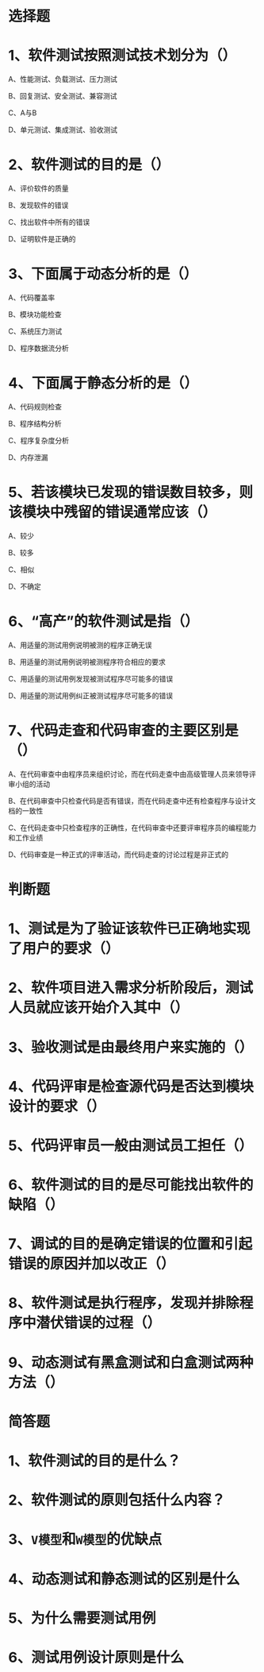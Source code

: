 ﻿# 选择题
# 1、软件测试按照测试技术划分为（）

A、性能测试、负载测试、压力测试

B、回复测试、安全测试、兼容测试

C、A与B

D、单元测试、集成测试、验收测试

# 2、软件测试的目的是（）
A、评价软件的质量

B、发现软件的错误

C、找出软件中所有的错误

D、证明软件是正确的

# 3、下面属于动态分析的是（）
A、代码覆盖率

B、模块功能检查

C、系统压力测试

D、程序数据流分析

# 4、下面属于静态分析的是（）
A、代码规则检查

B、程序结构分析

C、程序复杂度分析

D、内存泄漏

# 5、若该模块已发现的错误数目较多，则该模块中残留的错误通常应该（）
A、较少

B、较多

C、相似

D、不确定

# 6、“高产”的软件测试是指（）
A、用适量的测试用例说明被测的程序正确无误

B、用适量的测试用例说明被测程序符合相应的要求

C、用适量的测试用例发现被测试程序尽可能多的错误

D、用适量的测试用例纠正被测试程序尽可能多的错误

# 7、代码走查和代码审查的主要区别是（）
A、在代码审查中由程序员来组织讨论，而在代码走查中由高级管理人员来领导评审小组的活动

B、在代码审查中只检查代码是否有错误，而在代码走查中还有检查程序与设计文档的一致性

C、在代码走查中只检查程序的正确性，在代码审查中还要评审程序员的编程能力和工作业绩

D、代码审查是一种正式的评审活动，而代码走查的讨论过程是非正式的

# 判断题
# 1、测试是为了验证该软件已正确地实现了用户的要求（）
# 2、软件项目进入需求分析阶段后，测试人员就应该开始介入其中（）
# 3、验收测试是由最终用户来实施的（）
# 4、代码评审是检查源代码是否达到模块设计的要求（）
# 5、代码评审员一般由测试员工担任（）
# 6、软件测试的目的是尽可能找出软件的缺陷（）
# 7、调试的目的是确定错误的位置和引起错误的原因并加以改正（）
# 8、软件测试是执行程序，发现并排除程序中潜伏错误的过程（）
# 9、动态测试有黑盒测试和白盒测试两种方法（）
# 简答题
# 1、软件测试的目的是什么？
# 2、软件测试的原则包括什么内容？
# 3、`V模型`和`W模型`的优缺点
# 4、动态测试和静态测试的区别是什么
# 5、为什么需要测试用例
# 6、测试用例设计原则是什么
